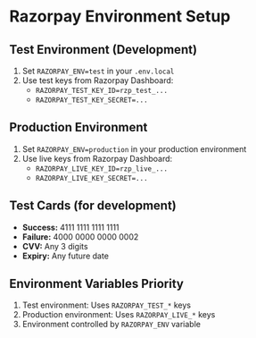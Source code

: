 # Razorpay Environment Setup

## Test Environment (Development)

1. Set `RAZORPAY_ENV=test` in your `.env.local`
2. Use test keys from Razorpay Dashboard:
   - `RAZORPAY_TEST_KEY_ID=rzp_test_...`
   - `RAZORPAY_TEST_KEY_SECRET=...`

## Production Environment

1. Set `RAZORPAY_ENV=production` in your production environment
2. Use live keys from Razorpay Dashboard:
   - `RAZORPAY_LIVE_KEY_ID=rzp_live_...`
   - `RAZORPAY_LIVE_KEY_SECRET=...`

## Test Cards (for development)

- **Success:** 4111 1111 1111 1111
- **Failure:** 4000 0000 0000 0002
- **CVV:** Any 3 digits
- **Expiry:** Any future date

## Environment Variables Priority

1. Test environment: Uses `RAZORPAY_TEST_*` keys
2. Production environment: Uses `RAZORPAY_LIVE_*` keys
3. Environment controlled by `RAZORPAY_ENV` variable
